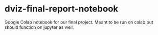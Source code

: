 # dviz-final-report-notebook
Google Colab notebook for our final project. Meant to be run on colab but should function on jupyter as well.
